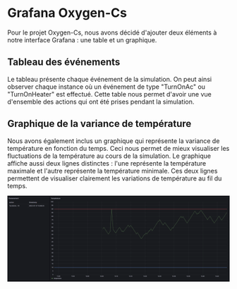 # Grafana Oxygen-Cs

Pour le projet Oxygen-Cs, nous avons décidé d'ajouter deux éléments à notre interface Grafana : une table et un graphique.

## Tableau des événements

Le tableau présente chaque événement de la simulation. On peut ainsi observer chaque instance où un événement de type "TurnOnAc" ou "TurnOnHeater" est effectué. Cette table nous permet d'avoir une vue d'ensemble des actions qui ont été prises pendant la simulation.

## Graphique de la variance de température

Nous avons également inclus un graphique qui représente la variance de température en fonction du temps. Ceci nous permet de mieux visualiser les fluctuations de la température au cours de la simulation. Le graphique affiche aussi deux lignes distinctes : l'une représente la température maximale et l'autre représente la température minimale. Ces deux lignes permettent de visualiser clairement les variations de température au fil du temps.

![image](./Grafana_Oxygen.png)

